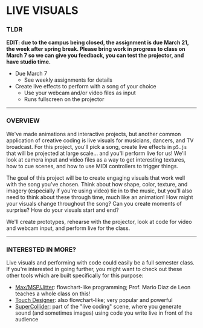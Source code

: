 # LIVE VISUALS

### TLDR

**EDIT: due to the campus being closed, the assignment is due March 21, the week after spring break. Please bring work in progress to class on March 7 so we can give you feedback, you can test the projector, and have studio time.**

* Due March 7  
  * See weekly assignments for details  
* Create live effects to perform with a song of your choice  
  * Use your webcam and/or video files as input  
  * Runs fullscreen on the projector  

- - -

### OVERVIEW  

We've made animations and interactive projects, but another common application of creative coding is live visuals for musicians, dancers, and TV broadcast. For this project, you'll pick a song, create live effects in `p5.js` that will be projected at large scale... and you'll perform live for us! We'll look at camera input and video files as a way to get interesting textures, how to cue scenes, and how to use MIDI controllers to trigger things.

The goal of this project will be to create engaging visuals that work well with the song you've chosen. Think about how shape, color, texture, and imagery (especially if you're using video) tie in to the music, but you'll also need to think about these through time, much like an animation! How might your visuals change throughout the song? Can you create moments of surprise? How do your visuals start and end?

We'll create prototypes, rehearse with the projector, look at code for video and webcam input, and perform live for the class.

- - -

### INTERESTED IN MORE?  

Live visuals and performing with code could easily be a full semester class. If you're interested in going further, you might want to check out these other tools which are built specifically for this purpose:  

* [Max/MSP/Jitter](https://cycling74.com/products/max): flowchart-like programming; Prof. Mario Diaz de Leon teaches a whole class on this!  
* [Touch Designer](https://derivative.ca/): also flowchart-like; very popular and powerful  
* [SuperCollider](https://supercollider.github.io/): part of the "live coding" scene, where you generate sound (and sometimes images) using code you write live in front of the audience  

